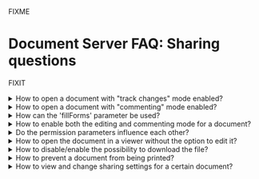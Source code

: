 FIXME

# Document Server FAQ: Sharing questions

FIXIT

<details>
    <summary>How to open a document with "track changes" mode enabled?</summary>

To open the document with the *track changes* mode enabled, the *document.permissions* parameter is used (see the complete structure of Document Server configuration object [here](https://api.onlyoffice.com/editors/advanced)).

There are three main variants how the document can be opened with the *track* changes mode enabled:

1. Both reviewing and editing enabled: if both the *document.permission.edit* and *document.permission.review* parameters are set to **true**, the user will be able to edit the document, accept/reject the changes made and switch to the review mode him-/herself. The configuration in this case will look like this:

    ```js
    var docEditor = new DocsAPI.DocEditor("placeholder", {
        "document": {
            "permissions": {
                "edit": true,
                "review": true
            },
            ...
        },
        "editorConfig": {
            "mode": "edit",
            ...
        },
        ...
    });
    ```

2. Reviewing only enabled: if the document.permission.edit parameter is set to **false** and *document.permission.review* is set to **true**, the user will be able to open the document in review mode only. Theconfiguration in this case will look like this:

    ```js
    var docEditor = new DocsAPI.DocEditor("placeholder", {
        "document": {
            "permissions": {
                "edit": false,
                "review": true
            },
            ...
        },
        "editorConfig": {
            "mode": "edit",
            ...
        },
        ...
    });
    ```

3. Reviewing and commenting enabled: if the *document.permission.edit* parameter is set to **false**, *document.permission.review* and *document.permission.comment* are both set to **true**, the user will be able to open the document in review mode with possibility to comment it, but will not be able to edit it. The configuration in this case will look like this:

    ```js
    var docEditor = new DocsAPI.DocEditor("placeholder", {
        "document": {
            "permissions": {
                "edit": false,
                "comment": true,
                "review": true
            },
            ...
        },
        "editorConfig": {
            "mode": "edit",
            ...
        },
        ...
    });
    ```

Further information about the permissions can be found [at this page](https://api.onlyoffice.com/editors/config/document/permissions).

</details>

<details>
    <summary>How to open a document with "commenting" mode enabled?</summary>

To open the document with the *commenting* mode enabled, the *document.permissions* parameter is used (see the complete structure of Document Server configuration object [here](https://api.onlyoffice.com/editors/advanced)).

There are the following main variants how the document can be opened with the *commenting* mode enabled:

1. Both commenting and editing enabled: if both the *document.permission.edit* and *document.permission.comment* parameters are set to **true**, the user will be able to edit the document and comment. The configuration in this case will look like this:

    ```js
    var docEditor = new DocsAPI.DocEditor("placeholder", {
        "document": {
            "permissions": {
                "edit": true,
                "comment": true
            },
            ...
        },
        "editorConfig": {
            "mode": "edit",
            ...
        },
        ...
    });
    ```

2. Commenting only enabled: if the *document.permission.edit* parameter is set to **false** and *document.permission.comment* is set to **true**, the document will be available for commenting only. The configuration in this case will look like this:

    ```js
    var docEditor = new DocsAPI.DocEditor("placeholder", {
        "document": {
            "permissions": {
                "edit": false,
                "comment": true
            },
            ...
        },
        "editorConfig": {
            "mode": "edit",
            ...
        },
        ...
    });
    ```

3. Reviewing and commenting enabled: if the *document.permission.edit* parameter is set to **false**, *document.permission.review* and *document.permission.comment* are both set to **true**, the user will be able to open the document in review mode with possibility to comment it, but will not be able to edit it. The configuration in this case will look like this:

    ```js
    var docEditor = new DocsAPI.DocEditor("placeholder", {
        "document": {
            "permissions": {
                "edit": false,
                "comment": true,
                "review": true
            },
            ...
        },
        "editorConfig": {
            "mode": "edit",
            ...
        },
        ...
    });
    ```

4. Comments are available for viewing only: if the *document.permission.edit* parameter is set to **true** and *document.permission.comment* are both set to **true**, the user will be able to edit only, the corresponding commenting functionality will be available for viewing only, the adding and editing of comments will be unavailable. The configuration in this case will look like this:

    ```js
    var docEditor = new DocsAPI.DocEditor("placeholder", {
        "document": {
            "permissions": {
                "edit": true,
                "comment": false
            },
            ...
        },
        "editorConfig": {
            "mode": "edit",
            ...
        },
        ...
    });
    ```

Further information about the permissions can be found [at this page](https://api.onlyoffice.com/editors/config/document/permissions).

</details>

<details>
    <summary>How can the 'fillForms' parameter be used?</summary>

Starting with version 5.2 Document Server provides functionality for filling special forms without the need to give editing permissions to the user. This can be used, for example, in case you have a document form of some kind and want to give the users the access to this form so that they could fill it, but could not edit other document fields (e.g. fill the names in a contract but not change the contract terms, or fill the variable fields in some other document but leave the other parts of the document intact).

To enable this mode the *document.permissions.fillForms* parameter is used:

```js
var docEditor = new DocsAPI.DocEditor("placeholder", {
    "document": {
        "permissions": {
            "edit": false,
            "review": false,
            "fillForms": true,
            "comment": false // optional, the commenting is disabled anyway with the 'fillForms' parameter enabled and 'edit' and 'review' parameters disabled
        },
        ...
    },
    "editorConfig": {
        "mode": "edit",
        ...
    },
    ...
});
```

With the configuration above the document will be opened with the form filling mode enabled and all the other modes disabled, giving the users who have access to it only the possibility to fill the fields in the special [content controls](https://helpcenter.onlyoffice.com/ONLYOFFICE-Editors/ONLYOFFICE-Document-Editor/UsageInstructions/InsertContentControls.aspx).

It is then up to you to decide what is done next: either the changes to the editable fields will be saved to the same document or a new document will be created each time the original one is accessed and altered by a new user.

The first scenario can be used if the access to the document will be given only once to a certain user with *fillForms* permissions, then it is saved with all the changes and no other user will have to fill it again.

The second scenario is more commonly used, when you have a document template with some fields not filled and want to give access to it to more users (put it to your website, for example, so that the users filled it right there without the need to download it each time, fill and upload it back again). In this case it will be more reasonable to have this document as a template for future changes and, once the users with the fillForms access edit the fields, save it under another name.

Further information about the permissions can be found [at this page](https://api.onlyoffice.com/editors/config/document/permissions).

</details>

<details>
    <summary>How to enable both the editing and commenting mode for a document?</summary>

To open the document with both the *editing* and the *commenting* modes enabled, the *document.permissions* parameter is used (see the complete structure of Document Server configuration object [here](https://api.onlyoffice.com/editors/advanced)).

You will need to set both the *document.permission.edit* and *document.permission.comment* parameters to **true**, so that the user will be able to edit the document and comment. The configuration in this case will look like this:

```js
var docEditor = new DocsAPI.DocEditor("placeholder", {
    "document": {
        "permissions": {
            "edit": true,
            "comment": true
        },
        ...
    },
    "editorConfig": {
        "mode": "edit",
        ...
    },
    ...
});
```

Further information about the permissions can be found [at this page](https://api.onlyoffice.com/editors/config/document/permissions).

</details>

<details>
    <summary>Do the permission parameters influence each other?</summary>

Most permission parameters are independent and are only enabled when their value is set to **true** and disabled when the value is set to **false**. There are, though, several combinations, when the permission will be either enabled or disabled notwithstanding the corresponding parameter value:

* Form filling permission is enabled (even if the *fillForm* parameter is set to **false**) when either the *edit* or *review* parameter is set to **true**.

* Form filling permission is disabled (even if the *fillForm* parameter is set to **true**) when both the *edit* and *review* parameters are set to **false** and the comment is set to **true**.

* Commenting permission is disabled (even if the *comment* parameter is set to **true**) when both the *edit* and *review* parameters are set to **false** and the *fillForms* is set to **true**.

You should bear this in mind when you set the necessary permissions and combine different permissions for the same document.

See the interactive table below to find out how different parameters and parameter combinations influence each other and the resulting document permissions:

FIXME

Further information about the permissions can be found [at this page](https://api.onlyoffice.com/editors/config/document/permissions).

</details>

<details>
    <summary>How to open the document in a viewer without the option to edit it?</summary>

To open the document with both the *viewing* mode enabled, the *document.permissions* parameter is used (see the complete structure of Document Server configuration object [here]()).

You will need to set the *document.permission.edit*, *document.permission.review* and *document.permission.fillForms* parameters to **false**, so that the user will not be able to either edit, or review the document, or change form fields in it. If you additionally want to disable the commenting functionality for the document, set the *comment* parameter also to **false** (the existing comments will be available for viewing though).

>In case you disable all the editing permissions, we suggest that you also set the *editorConfig.customization.chat* to **false**, so that the users with the access to the document could not spam to the document embedded chat.

The configuration in this case will look like this:

```js
var docEditor = new DocsAPI.DocEditor("placeholder", {
    "document": {
        "permissions": {
            "edit": false,
            "review": false,
            "fillForms": false,
            "comment": false
        },
        ...
    },
    "editorConfig": {
        "customization": {
            "chat": false
            ...
        },
        ...
    },
    ...
});
```

Further information about the permissions can be found [at this page](https://api.onlyoffice.com/editors/config/document/permissions).

</details>

<details>
    <summary>How to disable/enable the possibility to download the file?</summary>

To open the document with the *downloading* option disabled, the *document.permissions* parameter is used (see the complete structure of Document Server configuration object [here](https://api.onlyoffice.com/editors/advanced)).

You will need to set the *document.permission.download* to **false**, so that the **Download as**... option were removed from the document **File** menu (in case the *document.permission.edit* parameter is set to **true**) or from the top toolbar (in case the d*ocument.permission.edit* is set to **false** and the file is available for viewing only) and the user could not download the document from the editor. The *permission configuration* in this case will look like this:

```js
var docEditor = new DocsAPI.DocEditor("placeholder", {
    "document": {
        "permissions": {
            "download": false
        },
        ...
    },
    ...
});
```

Further information about the permissions can be found [at this page](https://api.onlyoffice.com/editors/config/document/permissions).

</details>

<details>
    <summary>How to prevent a document from being printed?</summary>

To open the document with the *printing* option disabled, the *document.permissions* parameter is used (see the complete structure of Document Server configuration object [here](https://api.onlyoffice.com/editors/advanced)).

You will need to set the *document.permission.print* to **false**, so that the **Print** option were removed from the document **File** menu (in case the *document.permission.edit* parameter is set to **true**) or from the top toolbar (in case the *document.permission.edit* is set to **false** and the file is available for viewing only) and the user could not print out the document from the editor. The *permission* configuration in this case will look like this:

```js
var docEditor = new DocsAPI.DocEditor("placeholder", {
    "document": {
        "permissions": {
            "print": false
        },
        ...
    },
    ...
});
```

Further information about the permissions can be found [at this page](https://api.onlyoffice.com/editors/config/document/permissions).

</details>

<details>
    <summary>How to view and change sharing settings for a certain document?</summary>

The sharing settings are stored at the d**ocument storage service** and must be defined by the integrators themselves. Document Server can display these settings using the *document.info.sharingSettings* parameter the information from which will be displayed in the document **File -> Access rights**... window.

This parameter is an array of objects representing a list of user names (*document.info.sharingSettings.user*) with their access rights for the current document (*document.info.sharingSettings.permissions*).

The *document.info.sharingSettings.user* is a string parameter, which can display any user name passed from the **document storage service** to the Document Server.

The *document.info.sharingSettings.permissions* is also a string parameter, which displays the name of the access rights corresponding to the set of rules defining the user access to the current document.

>Please note, that initially there are not any predefined set of rules for the document access. In case you use **ONLYOFFICE Community Server**, there are several access right rules defined (**Full Access**, **Read Only**, **Deny Access**) which will be used and displayed. If you set up your own d**ocument storage service**, you will have to define your own set of rules and their names (e.g. **Read-only access** with *document.permission.edit*, *document.permission.review*, *document.permission.fillForms* parameters set to **false**; or **Download only** with all the *document.permission* parameters set to **false** and only *document.permission.download* parameter set to **true**, etc.) and send them to the **document editing service** so that the user could access the document and these settings were displayed in the document **Access rights**... window.

The *sharingSettings* configuration might look the following way:

```js
var docEditor = new DocsAPI.DocEditor("placeholder", {
    "document": {
        "info": {
            "sharingSettings": [
                {
                    "permissions": "Full Access",
                    "user": "John Smith"
                },
                {
                    "permissions": "Read Only",
                    "user": "Kate Cage"
                },
                ...
            ]
        },
        ...
    },
    ...
});
```

Further information about the information for the document can be found [at this page](https://api.onlyoffice.com/editors/config/document/info).

</details>
